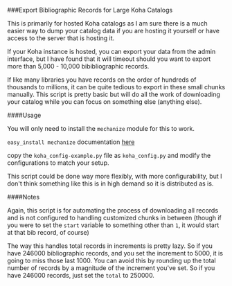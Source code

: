 ###Export Bibliographic Records for Large Koha Catalogs

This is primarily for hosted Koha catalogs as I am sure there is a much easier way to dump your catalog data if you are hosting it yourself or have access to the server that is hosting it. 

If your Koha instance is hosted, you can export your data from the admin interface, but I have found that it will timeout should you want to export more than 5,000 - 10,000 bibibliographic records. 

If like many libraries you have records on the order of hundreds of thousands to millions, it can be quite tedious to export in these small chunks manually. This script is pretty basic but will do all the work of downloading your catalog while you can focus on something else (anything else).

####Usage

You will only need to install the `mechanize` module for this to work.

`easy_install mechanize` documentation [here](http://wwwsearch.sourceforge.net/mechanize/download.html)

copy the `koha_config-example.py` file as `koha_config.py` and modify the configurations to match your setup.

This script could be done way more flexibly, with more configurability, but I don't think something like this is in high demand so it is distributed as is.

####Notes

Again, this script is for automating the process of downloading all records and is not configured to handling customized chunks in between (though if you were to set the `start` variable to something other than `1`, it would start at that bib record, of course)

The way this handles total records in increments is pretty lazy. So if you have 246000 bibliographic records, and you set the increment to 5000, it is going to miss those last 1000. You can avoid this by rounding up the total number of records by a magnitude of the increment you've set. So if you have 246000 records, just set the `total` to 250000.  



